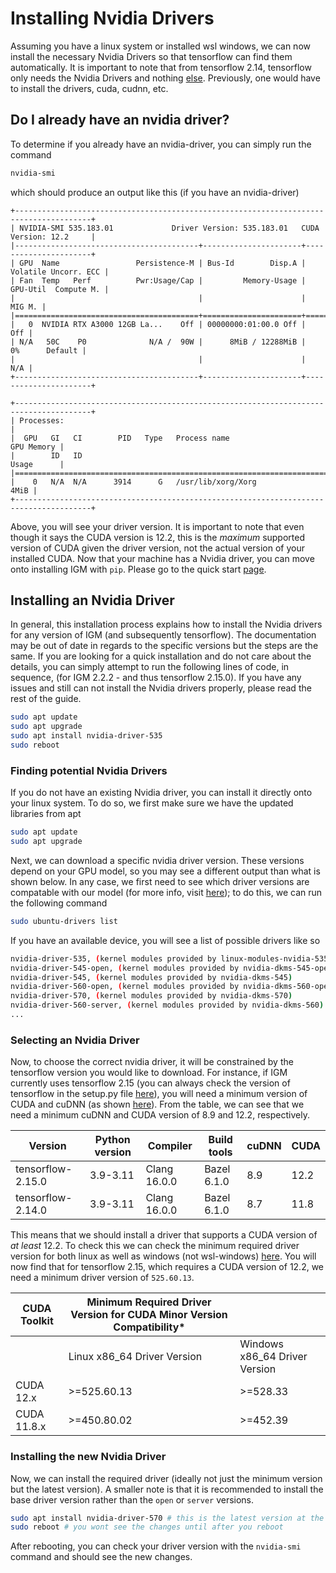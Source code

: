 # Installing Nvidia Drivers

Assuming you have a linux system or installed wsl windows, we can now install the necessary Nvidia Drivers so that tensorflow can find them automatically. It is important to note that from tensorflow 2.14, tensorflow only needs the Nvidia Drivers and nothing [else](https://github.com/tensorflow/tensorflow/releases/tag/v2.14.0). Previously, one would have to install the drivers, cuda, cudnn, etc.

## Do I already have an nvidia driver?

To determine if you already have an nvidia-driver, you can simply run the command

```bash
nvidia-smi
```

<!-- cat /proc/driver/nvidia/version -->

which should produce an output like this (if you have an nvidia-driver)

```
+---------------------------------------------------------------------------------------+
| NVIDIA-SMI 535.183.01             Driver Version: 535.183.01   CUDA Version: 12.2     |
|-----------------------------------------+----------------------+----------------------+
| GPU  Name                 Persistence-M | Bus-Id        Disp.A | Volatile Uncorr. ECC |
| Fan  Temp   Perf          Pwr:Usage/Cap |         Memory-Usage | GPU-Util  Compute M. |
|                                         |                      |               MIG M. |
|=========================================+======================+======================|
|   0  NVIDIA RTX A3000 12GB La...    Off | 00000000:01:00.0 Off |                  Off |
| N/A   50C    P0              N/A /  90W |      8MiB / 12288MiB |      0%      Default |
|                                         |                      |                  N/A |
+-----------------------------------------+----------------------+----------------------+
                                                                                         
+---------------------------------------------------------------------------------------+
| Processes:                                                                            |
|  GPU   GI   CI        PID   Type   Process name                            GPU Memory |
|        ID   ID                                                             Usage      |
|=======================================================================================|
|    0   N/A  N/A      3914      G   /usr/lib/xorg/Xorg                            4MiB |
+---------------------------------------------------------------------------------------+
```

Above, you will see your driver version. It is important to note that even though it says the CUDA version is 12.2, this is the *maximum* supported version of CUDA given the driver version, not the actual version of your installed CUDA. Now that your machine has a Nvidia driver, you can move onto installing IGM with `pip`. Please go to the quick start [page](../quick_start.md).

## Installing an Nvidia Driver

In general, this installation process explains how to install the Nvidia drivers for any version of IGM (and subsequently tensorflow). The documentation may be out of date in regards to the specific versions but the steps are the same. If you are looking for a quick installation and do not care about the details, you can simply attempt to run the following lines of code, in sequence, (for IGM 2.2.2 - and thus tensorflow 2.15.0). If you have any issues and still can not install the Nvidia drivers properly, please read the rest of the guide.

```bash
sudo apt update
sudo apt upgrade
sudo apt install nvidia-driver-535
sudo reboot
```

### Finding potential Nvidia Drivers
If you do not have an existing Nvidia driver, you can install it directly onto your linux system. To do so, we first make sure we have the updated libraries from apt

```bash
sudo apt update
sudo apt upgrade
```

Next, we can download a specific nvidia driver version. These versions depend on your GPU model, so you may see a different output than what is shown below. In any case, we first need to see which driver versions are compatable with our model (for more info, visit [here](https://documentation.ubuntu.com/server/how-to/graphics/install-nvidia-drivers/index.html)); to do this, we can run the following command

```bash
sudo ubuntu-drivers list
```

If you have an available device, you will see a list of possible drivers like so
```bash
nvidia-driver-535, (kernel modules provided by linux-modules-nvidia-535-generic-hwe-22.04)
nvidia-driver-545-open, (kernel modules provided by nvidia-dkms-545-open)
nvidia-driver-545, (kernel modules provided by nvidia-dkms-545)
nvidia-driver-560-open, (kernel modules provided by nvidia-dkms-560-open)
nvidia-driver-570, (kernel modules provided by nvidia-dkms-570)
nvidia-driver-560-server, (kernel modules provided by nvidia-dkms-560)
...
```

### Selecting an Nvidia Driver
Now, to choose the correct nvidia driver, it will be constrained by the tensorflow version you would like to download. For instance, if IGM currently uses tensorflow 2.15 (you can always check the version of tensorflow in the setup.py file [here](https://github.com/jouvetg/igm/blob/main/setup.py#L35)), you will need a minimum version of CUDA and cuDNN (as shown [here](https://www.tensorflow.org/install/source#gpu)). From the table, we can see that we need a minimum cuDNN and CUDA version of 8.9 and 12.2, respectively.


| Version | Python version | Compiler | Build tools | cuDNN | CUDA |
| --- | --- | --- | --- | --- | --- |
| tensorflow-2.15.0	| 3.9-3.11	| Clang 16.0.0	| Bazel 6.1.0	| 8.9	| 12.2 |
| tensorflow-2.14.0	| 3.9-3.11	| Clang 16.0.0	| Bazel 6.1.0	| 8.7	| 11.8 |


This means that we should install a driver that supports a CUDA version of *at least* 12.2. To check this we can check the minimum required driver version for both linux as well as windows (not wsl-windows) [here](https://docs.nvidia.com/cuda/cuda-toolkit-release-notes/index.html). You will now find that for tensorflow 2.15, which requires a CUDA version of 12.2, we need a minimum driver version of `525.60.13`.
<!-- https://docs.nvidia.com/deploy/cuda-compatibility/index.html -->


| CUDA Toolkit | Minimum Required Driver Version for CUDA Minor Version Compatibility* | |
| --- | --- | --- |
| | Linux x86_64 Driver Version | Windows x86_64 Driver Version |
| CUDA 12.x | >=525.60.13 | >=528.33 |
| CUDA 11.8.x | >=450.80.02 | >=452.39 |


### Installing the new Nvidia Driver

Now, we can install the required driver (ideally not just the minimum version but the latest version). A smaller note is that it is recommended to install the base driver version rather than the `open` or `server` versions.

```bash
sudo apt install nvidia-driver-570 # this is the latest version at the moment
sudo reboot # you wont see the changes until after you reboot
```

After rebooting, you can check your driver version with the `nvidia-smi` command and should see the new changes.
